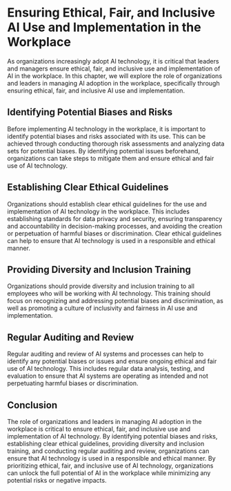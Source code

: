 Ensuring Ethical, Fair, and Inclusive AI Use and Implementation in the Workplace
===========================================================================================================================================================================

As organizations increasingly adopt AI technology, it is critical that leaders and managers ensure ethical, fair, and inclusive use and implementation of AI in the workplace. In this chapter, we will explore the role of organizations and leaders in managing AI adoption in the workplace, specifically through ensuring ethical, fair, and inclusive AI use and implementation.

Identifying Potential Biases and Risks
--------------------------------------

Before implementing AI technology in the workplace, it is important to identify potential biases and risks associated with its use. This can be achieved through conducting thorough risk assessments and analyzing data sets for potential biases. By identifying potential issues beforehand, organizations can take steps to mitigate them and ensure ethical and fair use of AI technology.

Establishing Clear Ethical Guidelines
-------------------------------------

Organizations should establish clear ethical guidelines for the use and implementation of AI technology in the workplace. This includes establishing standards for data privacy and security, ensuring transparency and accountability in decision-making processes, and avoiding the creation or perpetuation of harmful biases or discrimination. Clear ethical guidelines can help to ensure that AI technology is used in a responsible and ethical manner.

Providing Diversity and Inclusion Training
------------------------------------------

Organizations should provide diversity and inclusion training to all employees who will be working with AI technology. This training should focus on recognizing and addressing potential biases and discrimination, as well as promoting a culture of inclusivity and fairness in AI use and implementation.

Regular Auditing and Review
---------------------------

Regular auditing and review of AI systems and processes can help to identify any potential biases or issues and ensure ongoing ethical and fair use of AI technology. This includes regular data analysis, testing, and evaluation to ensure that AI systems are operating as intended and not perpetuating harmful biases or discrimination.

Conclusion
----------

The role of organizations and leaders in managing AI adoption in the workplace is critical to ensure ethical, fair, and inclusive use and implementation of AI technology. By identifying potential biases and risks, establishing clear ethical guidelines, providing diversity and inclusion training, and conducting regular auditing and review, organizations can ensure that AI technology is used in a responsible and ethical manner. By prioritizing ethical, fair, and inclusive use of AI technology, organizations can unlock the full potential of AI in the workplace while minimizing any potential risks or negative impacts.

